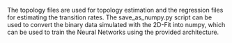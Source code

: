 The topology files are used for topology estimation and the regression files for estimating the transition rates.
The save_as_numpy.py script can be used to convert the binary data simulated with the 2D-Fit into numpy, which can be used to train the Neural Networks using the provided architecture.
